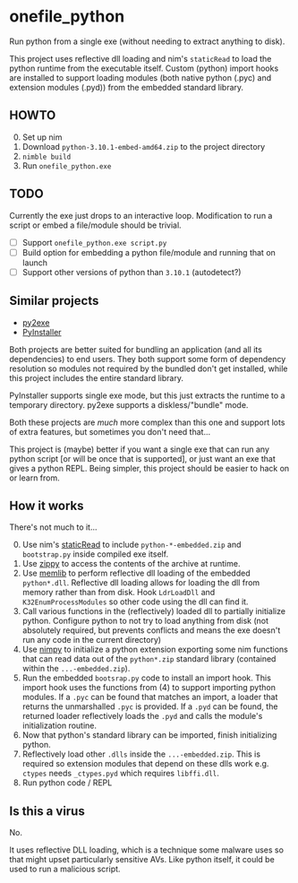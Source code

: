 # onefile_python

Run python from a single exe (without needing to extract anything to disk).

This project uses reflective dll loading and nim's `staticRead` to load the python runtime from the executable itself.
Custom (python) import hooks are installed to support loading modules (both native python (.pyc) and extension modules (.pyd)) from the embedded standard library.

## HOWTO

0. Set up nim
1. Download `python-3.10.1-embed-amd64.zip` to the project directory
2. `nimble build`
3. Run `onefile_python.exe`

## TODO

Currently the exe just drops to an interactive loop. Modification to run a script or embed a file/module should be trivial. 

- [ ] Support `onefile_python.exe script.py`
- [ ] Build option for embedding a python file/module and running that on launch
- [ ] Support other versions of python than `3.10.1` (autodetect?)

## Similar projects

- [py2exe](https://www.py2exe.org/index.cgi/FrontPage)
- [PyInstaller](https://pyinstaller.readthedocs.io/en/stable/index.html)

Both projects are better suited for bundling an application (and all its dependencies) to end users. They both support some form of dependency resolution so modules not required by the bundled don't get installed, while this project includes the entire standard library.

PyInstaller supports single exe mode, but this just extracts the runtime to a temporary directory.
py2exe supports a diskless/"bundle" mode.

Both these projects are *much* more complex than this one and support lots of extra features, but sometimes you don't need that...

This project is (maybe) better if you want a single exe that can run any python script [or will be once that is supported], or just want an exe that gives a python REPL.
Being simpler, this project should be easier to hack on or learn from.


## How it works

There's not much to it...

0. Use nim's [staticRead](https://nim-lang.org/docs/system.html#staticRead%2Cstring) to include `python-*-embedded.zip` and `bootstrap.py` inside compiled exe itself.
1. Use [zippy](https://github.com/guzba/zippy) to access the contents of the archive at runtime.
2. Use [memlib](https://github.com/khchen/memlib) to perform reflective dll loading of the embedded `python*.dll`. Reflective dll loading allows for loading the dll from memory rather than from disk. Hook `LdrLoadDll` and `K32EnumProcessModules` so other code using the dll can find it. 
3. Call various functions in the (reflectively) loaded dll to partially initialize python. Configure python to not try to load anything from disk (not absolutely required, but prevents conflicts and means the exe doesn't run any code in the current directory)
4. Use [nimpy](https://github.com/yglukhov/nimpy) to initialize a python extension exporting some nim functions that can read data out of the `python*.zip` standard library (contained within the `...-embedded.zip`).
5. Run the embedded `bootsrap.py` code to install an import hook. This import hook uses the functions from (4) to support importing python modules. If a `.pyc` can be found that matches an import, a loader that returns the unmarshalled `.pyc` is provided. If a `.pyd` can be found, the returned loader reflectively loads the `.pyd` and calls the module's initialization routine.
6. Now that python's standard library can be imported, finish initializing python.
6. Reflectively load other `.dlls` inside the `...-embedded.zip`. This is required so extension modules that depend on these dlls work e.g. `ctypes` needs `_ctypes.pyd` which requires `libffi.dll`.
7. Run python code / REPL

## Is this a virus

No.

It uses reflective DLL loading, which is a technique some malware uses so that might upset particularly sensitive AVs.
Like python itself, it could be used to run a malicious script.